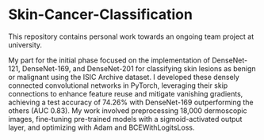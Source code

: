 # Skin-Cancer-Classification
This repository contains personal work towards an ongoing team project at university. 

My part for the initial phase focused on the implementation of DenseNet-121, DenseNet-169, and DenseNet-201 for classifying skin lesions as benign or malignant using the ISIC Archive dataset. I developed these densely connected convolutional networks in PyTorch, leveraging their skip connections to enhance feature reuse and mitigate vanishing gradients, achieving a test accuracy of 74.26% with DenseNet-169 outperforming the others (AUC 0.83). My work involved preprocessing 18,000 dermoscopic images, fine-tuning pre-trained models with a sigmoid-activated output layer, and optimizing with Adam and BCEWithLogitsLoss.

